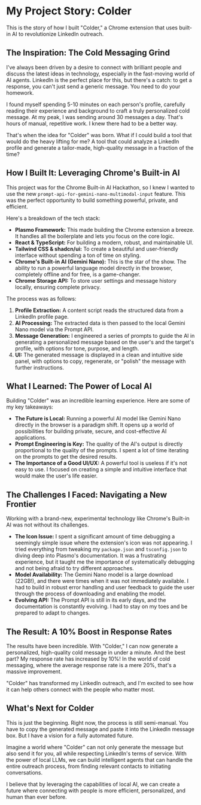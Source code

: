 # My Project Story: Colder

This is the story of how I built "Colder," a Chrome extension that uses built-in AI to revolutionize LinkedIn outreach.

## The Inspiration: The Cold Messaging Grind

I've always been driven by a desire to connect with brilliant people and discuss the latest ideas in technology, especially in the fast-moving world of AI agents. LinkedIn is the perfect place for this, but there's a catch: to get a response, you can't just send a generic message. You need to do your homework.

I found myself spending 5-10 minutes on each person's profile, carefully reading their experience and background to craft a truly personalized cold message. At my peak, I was sending around 30 messages a day. That's hours of manual, repetitive work. I knew there had to be a better way.

That's when the idea for "Colder" was born. What if I could build a tool that would do the heavy lifting for me? A tool that could analyze a LinkedIn profile and generate a tailor-made, high-quality message in a fraction of the time?

## How I Built It: Leveraging Chrome's Built-in AI

This project was for the Chrome Built-in AI Hackathon, so I knew I wanted to use the new `prompt-api-for-gemini-nano-multimodal-input` feature. This was the perfect opportunity to build something powerful, private, and efficient.

Here's a breakdown of the tech stack:

*   **Plasmo Framework:** This made building the Chrome extension a breeze. It handles all the boilerplate and lets you focus on the core logic.
*   **React & TypeScript:** For building a modern, robust, and maintainable UI.
*   **Tailwind CSS & shadcn/ui:** To create a beautiful and user-friendly interface without spending a ton of time on styling.
*   **Chrome's Built-in AI (Gemini Nano):** This is the star of the show. The ability to run a powerful language model directly in the browser, completely offline and for free, is a game-changer.
*   **Chrome Storage API:** To store user settings and message history locally, ensuring complete privacy.

The process was as follows:

1.  **Profile Extraction:** A content script reads the structured data from a LinkedIn profile page.
2.  **AI Processing:** The extracted data is then passed to the local Gemini Nano model via the Prompt API.
3.  **Message Generation:** I engineered a series of prompts to guide the AI in generating a personalized message based on the user's and the target's profile, with options for tone, purpose, and length.
4.  **UI:** The generated message is displayed in a clean and intuitive side panel, with options to copy, regenerate, or "polish" the message with further instructions.

## What I Learned: The Power of Local AI

Building "Colder" was an incredible learning experience. Here are some of my key takeaways:

*   **The Future is Local:** Running a powerful AI model like Gemini Nano directly in the browser is a paradigm shift. It opens up a world of possibilities for building private, secure, and cost-effective AI applications.
*   **Prompt Engineering is Key:** The quality of the AI's output is directly proportional to the quality of the prompts. I spent a lot of time iterating on the prompts to get the desired results.
*   **The Importance of a Good UI/UX:** A powerful tool is useless if it's not easy to use. I focused on creating a simple and intuitive interface that would make the user's life easier.

## The Challenges I Faced: Navigating a New Frontier

Working with a brand-new, experimental technology like Chrome's Built-in AI was not without its challenges.

*   **The Icon Issue:** I spent a significant amount of time debugging a seemingly simple issue where the extension's icon was not appearing. I tried everything from tweaking my `package.json` and `tsconfig.json` to diving deep into Plasmo's documentation. It was a frustrating experience, but it taught me the importance of systematically debugging and not being afraid to try different approaches.
*   **Model Availability:** The Gemini Nano model is a large download (22GB!), and there were times when it was not immediately available. I had to build in robust error handling and user feedback to guide the user through the process of downloading and enabling the model.
*   **Evolving API:** The Prompt API is still in its early days, and the documentation is constantly evolving. I had to stay on my toes and be prepared to adapt to changes.

## The Result: A 10% Boost in Response Rates

The results have been incredible. With "Colder," I can now generate a personalized, high-quality cold message in under a minute. And the best part? My response rate has increased by 10%! In the world of cold messaging, where the average response rate is a mere 20%, that's a massive improvement.

"Colder" has transformed my LinkedIn outreach, and I'm excited to see how it can help others connect with the people who matter most.

## What's Next for Colder

This is just the beginning. Right now, the process is still semi-manual. You have to copy the generated message and paste it into the LinkedIn message box. But I have a vision for a fully automated future.

Imagine a world where "Colder" can not only generate the message but also send it for you, all while respecting LinkedIn's terms of service. With the power of local LLMs, we can build intelligent agents that can handle the entire outreach process, from finding relevant contacts to initiating conversations.

I believe that by leveraging the capabilities of local AI, we can create a future where connecting with people is more efficient, personalized, and human than ever before.